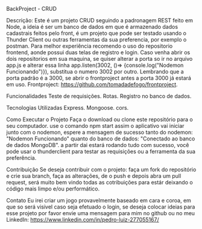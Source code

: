 BackProject  - CRUD

Descrição:
Este é um projeto CRUD seguindo a padronagem REST feito em Node, a ideia é ser um banco de dados em que é armazenado dados cadastrais feitos pelo front, é um projeto que pode ser testado usando o Thunder Client ou outras ferramentas da sua preferencia, por exemplo o postman. Para melhor experiência recomendo o uso do repositorio frontend, aonde possui duas telas de registro e login.
Caso venha abrir os dois repositorios em sua maquina, se quiser alterar a porta so ir no arquivo app.js e alterar essa linha app.listen(3002, ()=> {console.log("Nodemon Funcionando")}), substitua o numero 3002 por outro. Lembrando que a porta padrão é a 3000, se abrir o frontproject antes a porta 3000 já estará em uso.
Frontproject: https://github.com/tomadadefogo/frontproject.

Funcionalidades
Teste de requisições.
Rotas.
Registro no banco de dados.

Tecnologias Utilizadas
Express.
Mongoose.
cors.

Como Executar o Projeto
Faça o download ou clone este repositório para o seu computador.
use o comando npm start assim o aplicativo vai iniciar junto com o nodemon, espere a mensagem de sucesso tanto do nodemon: "Nodemon Funcionando" quanto do banco de dados: "Conectado ao banco de dados MongoDB". a partir dai estará rodando tudo com sucesso, você pode usar o thunderclient para testar as requisições ou a ferramenta da sua preferência.

Contribuição
Se deseja contribuir com o projeto:
faça um fork do repositório e crie sua branch, faça as alterações, de o push e depois abra um pull request, será muito bem vindo todas as cotribuições para estár deixando o código mais limpo e/ou performático.

Contato
Eu irei criar um jogo provavelmente baseado em cara e coroa, em que so será visivel caso seja efetuado o login, se deseja colocar ideias para esse projeto por favor envie uma mensagem para mim no github ou no meu LinkedIn: https://www.linkedin.com/in/pedro-luiz-277055167/